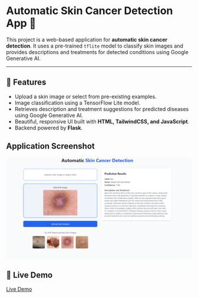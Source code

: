 # Automatic Skin Cancer Detection App 🌟

This project is a web-based application for **automatic skin cancer detection**. It uses a pre-trained `tflite` model to classify skin images and provides descriptions and treatments for detected conditions using Google Generative AI.

---

## 📌 Features
- Upload a skin image or select from pre-existing examples.
- Image classification using a TensorFlow Lite model.
- Retrieves description and treatment suggestions for predicted diseases using Google Generative AI.
- Beautiful, responsive UI built with **HTML, TailwindCSS, and JavaScript**.
- Backend powered by **Flask**.

## Application Screenshot
![Application Screenshot](static/images/Screenshot.png)

## 🔗 Live Demo
[Live Demo](https://skin-cancer-classifier-ksrh.onrender.com)


